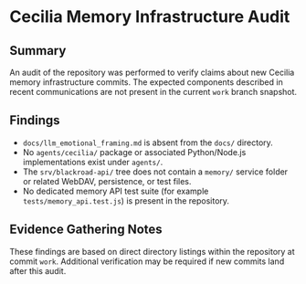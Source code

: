 # Cecilia Memory Infrastructure Audit

## Summary

An audit of the repository was performed to verify claims about new Cecilia memory infrastructure commits. The expected components described in recent communications are not present in the current `work` branch snapshot.

## Findings

- `docs/llm_emotional_framing.md` is absent from the `docs/` directory.
- No `agents/cecilia/` package or associated Python/Node.js implementations exist under `agents/`.
- The `srv/blackroad-api/` tree does not contain a `memory/` service folder or related WebDAV, persistence, or test files.
- No dedicated memory API test suite (for example `tests/memory_api.test.js`) is present in the repository.

## Evidence Gathering Notes

These findings are based on direct directory listings within the repository at commit `work`. Additional verification may be required if new commits land after this audit.
